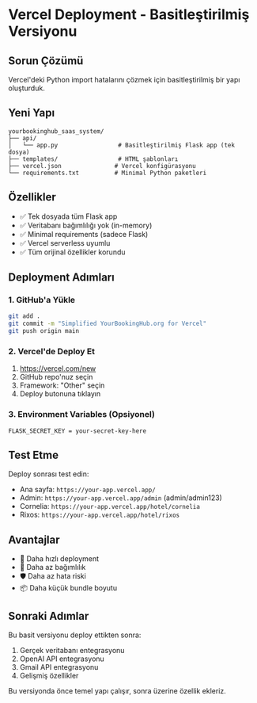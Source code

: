 # Vercel Deployment - Basitleştirilmiş Versiyonu

## Sorun Çözümü
Vercel'deki Python import hatalarını çözmek için basitleştirilmiş bir yapı oluşturduk.

## Yeni Yapı
```
yourbookinghub_saas_system/
├── api/
│   └── app.py                 # Basitleştirilmiş Flask app (tek dosya)
├── templates/                 # HTML şablonları
├── vercel.json               # Vercel konfigürasyonu
└── requirements.txt          # Minimal Python paketleri
```

## Özellikler
- ✅ Tek dosyada tüm Flask app
- ✅ Veritabanı bağımlılığı yok (in-memory)
- ✅ Minimal requirements (sadece Flask)
- ✅ Vercel serverless uyumlu
- ✅ Tüm orijinal özellikler korundu

## Deployment Adımları

### 1. GitHub'a Yükle
```bash
git add .
git commit -m "Simplified YourBookingHub.org for Vercel"
git push origin main
```

### 2. Vercel'de Deploy Et
1. https://vercel.com/new
2. GitHub repo'nuz seçin
3. Framework: "Other" seçin
4. Deploy butonuna tıklayın

### 3. Environment Variables (Opsiyonel)
```
FLASK_SECRET_KEY = your-secret-key-here
```

## Test Etme
Deploy sonrası test edin:
- Ana sayfa: `https://your-app.vercel.app/`
- Admin: `https://your-app.vercel.app/admin` (admin/admin123)
- Cornelia: `https://your-app.vercel.app/hotel/cornelia`
- Rixos: `https://your-app.vercel.app/hotel/rixos`

## Avantajlar
- 🚀 Daha hızlı deployment
- 🔧 Daha az bağımlılık
- 🛡️ Daha az hata riski
- 📦 Daha küçük bundle boyutu

## Sonraki Adımlar
Bu basit versiyonu deploy ettikten sonra:
1. Gerçek veritabanı entegrasyonu
2. OpenAI API entegrasyonu
3. Gmail API entegrasyonu
4. Gelişmiş özellikler

Bu versiyonda önce temel yapı çalışır, sonra üzerine özellik ekleriz.